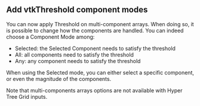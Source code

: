 ## Add vtkThreshold component modes

You can now apply Threshold on multi-component arrays. When doing so,
it is possible to change how the components are handled. You can
indeed choose a Component Mode among:

* Selected: the Selected Component needs to satisfy the threshold
* All: all components need to satisfy the threshold
* Any: any component needs to satisfy the threshold

When using the Selected mode, you can either select a specific
component, or even the magnitude of the components.

Note that multi-components arrays options are not available with
Hyper Tree Grid inputs.
